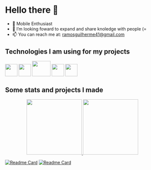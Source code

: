 # Hello there 👋

- 🌱 Mobile Enthusiast
- 👯 I’m looking foward to expand and share knoledge with people (=
- 📫 You can reach me at: ramosguilherme41@gmail.com

## Technologies I am using for my projects
<img src="https://cdn.jsdelivr.net/gh/devicons/devicon/icons/git/git-original.svg" width="40" height="40"/> <img src="https://cdn.jsdelivr.net/gh/devicons/devicon/icons/github/github-original.svg" width="40" height="40"/>
 <img src="https://cdn.jsdelivr.net/gh/devicons/devicon/icons/dart/dart-original.svg" width="60" height="50"/> <img src="https://cdn.jsdelivr.net/gh/devicons/devicon/icons/flutter/flutter-original.svg" width="40" height="40"/> <img src="https://cdn.jsdelivr.net/gh/devicons/devicon/icons/swift/swift-original.svg" width="40" height="40"/>




 ## Some stats and projects I made 
<div align="center">
  <a href="https://github.com/fonsecguilherme">
  <img height="180em" src="https://github-readme-stats.vercel.app/api?username=fonsecguilherme&show_icons=true&theme=vision-friendly-dark&include_all_commits=true&count_private=true"/>
  <img height="180em" src="https://github-readme-stats.vercel.app/api/top-langs/?username=fonsecguilherme&layout=compact&langs_count=7&theme=vision-friendly-dark"/>
</div>
  
  [![Readme Card](https://github-readme-stats.vercel.app/api/pin/?username=fonsecguilherme&repo=code_wars&theme=vision-friendly-dark&hide_dorder=false)](https://github.com/fonsecguilherme/code_wars)
  [![Readme Card](https://github-readme-stats.vercel.app/api/pin/?username=fonsecguilherme&repo=local_turism_app&theme=vision-friendly-dark&hide_dorder=false)]((https://github.com/fonsecguilherme/local_turism_app)https://github.com/fonsecguilherme/local_turism_app)
